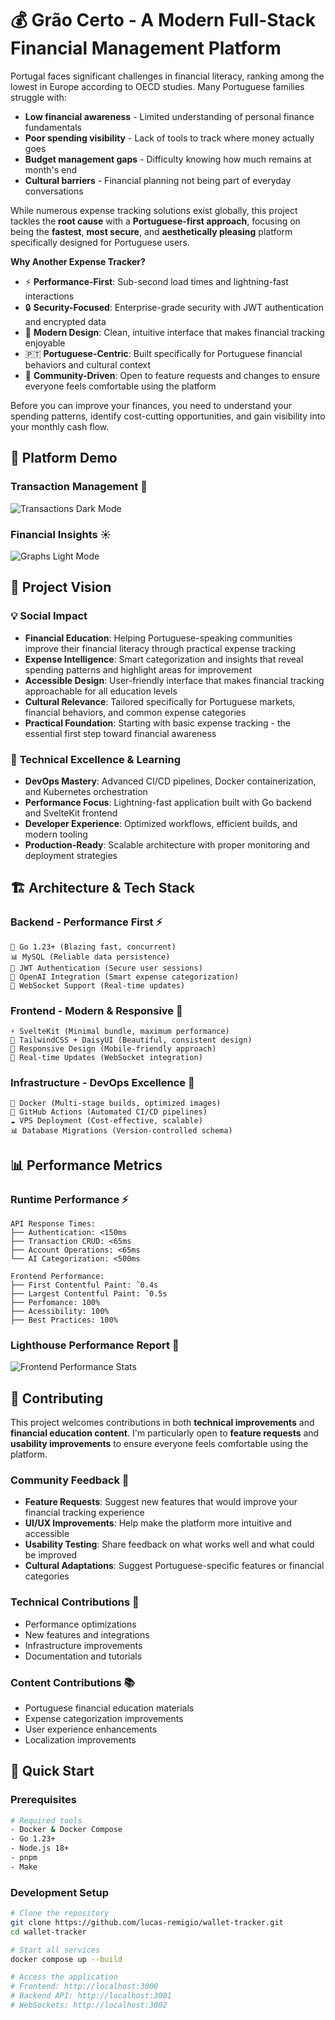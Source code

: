 # 💰 Grão Certo - A Modern Full-Stack Financial Management Platform

Portugal faces significant challenges in financial literacy, ranking among the lowest in Europe according to OECD studies. Many Portuguese families struggle with:

- **Low financial awareness** - Limited understanding of personal finance fundamentals
- **Poor spending visibility** - Lack of tools to track where money actually goes
- **Budget management gaps** - Difficulty knowing how much remains at month's end
- **Cultural barriers** - Financial planning not being part of everyday conversations

While numerous expense tracking solutions exist globally, this project tackles the **root cause** with a **Portuguese-first approach**, focusing on being the **fastest**, **most secure**, and **aesthetically pleasing** platform specifically designed for Portuguese users.

**Why Another Expense Tracker?**

- ⚡ **Performance-First**: Sub-second load times and lightning-fast interactions
- 🔒 **Security-Focused**: Enterprise-grade security with JWT authentication and encrypted data
- 🎨 **Modern Design**: Clean, intuitive interface that makes financial tracking enjoyable
- 🇵🇹 **Portuguese-Centric**: Built specifically for Portuguese financial behaviors and cultural context
- 🤝 **Community-Driven**: Open to feature requests and changes to ensure everyone feels comfortable using the platform

Before you can improve your finances, you need to understand your spending patterns, identify cost-cutting opportunities, and gain visibility into your monthly cash flow.

## 📱 Platform Demo

### **Transaction Management** 🌙

![Transactions Dark Mode](./transactions_dark.png)

### **Financial Insights** ☀️

![Graphs Light Mode](./graphs_light.png)

## 🎯 Project Vision

### 💡 **Social Impact**

- **Financial Education**: Helping Portuguese-speaking communities improve their financial literacy through practical expense tracking
- **Expense Intelligence**: Smart categorization and insights that reveal spending patterns and highlight areas for improvement
- **Accessible Design**: User-friendly interface that makes financial tracking approachable for all education levels
- **Cultural Relevance**: Tailored specifically for Portuguese markets, financial behaviors, and common expense categories
- **Practical Foundation**: Starting with basic expense tracking - the essential first step toward financial awareness

### 🚀 **Technical Excellence & Learning**

- **DevOps Mastery**: Advanced CI/CD pipelines, Docker containerization, and Kubernetes orchestration
- **Performance Focus**: Lightning-fast application built with Go backend and SvelteKit frontend
- **Developer Experience**: Optimized workflows, efficient builds, and modern tooling
- **Production-Ready**: Scalable architecture with proper monitoring and deployment strategies

## 🏗️ Architecture & Tech Stack

### **Backend - Performance First** ⚡

```
🔧 Go 1.23+ (Blazing fast, concurrent)
📊 MySQL (Reliable data persistence)
🔐 JWT Authentication (Secure user sessions)
🤖 OpenAI Integration (Smart expense categorization)
📡 WebSocket Support (Real-time updates)
```

### **Frontend - Modern & Responsive** 🎨

```
⚡ SvelteKit (Minimal bundle, maximum performance)
🎨 TailwindCSS + DaisyUI (Beautiful, consistent design)
📱 Responsive Design (Mobile-friendly approach)
🔄 Real-time Updates (WebSocket integration)
```

### **Infrastructure - DevOps Excellence** 🚀

```
🐳 Docker (Multi-stage builds, optimized images)
🔄 GitHub Actions (Automated CI/CD pipelines)
☁️ VPS Deployment (Cost-effective, scalable)
📊 Database Migrations (Version-controlled schema)
```

## 📊 Performance Metrics

### **Runtime Performance** ⚡

```
API Response Times:
├── Authentication: <150ms
├── Transaction CRUD: <65ms
├── Account Operations: <65ms
└── AI Categorization: <500ms

Frontend Performance:
├── First Contentful Paint: ˜0.4s
├── Largest Contentful Paint: ˜0.5s
├── Perfomance: 100%
├── Acessibility: 100%
├── Best Practices: 100%
```

### **Lighthouse Performance Report** 🎯

![Frontend Performance Stats](./frontend_stats.png)

## 🤝 Contributing

This project welcomes contributions in both **technical improvements** and **financial education content**. I'm particularly open to **feature requests** and **usability improvements** to ensure everyone feels comfortable using the platform.

### **Community Feedback** 💬

- **Feature Requests**: Suggest new features that would improve your financial tracking experience
- **UI/UX Improvements**: Help make the platform more intuitive and accessible
- **Usability Testing**: Share feedback on what works well and what could be improved
- **Cultural Adaptations**: Suggest Portuguese-specific features or financial categories

### **Technical Contributions** 🔧

- Performance optimizations
- New features and integrations
- Infrastructure improvements
- Documentation and tutorials

### **Content Contributions** 📚

- Portuguese financial education materials
- Expense categorization improvements
- User experience enhancements
- Localization improvements

## 🚀 Quick Start

### **Prerequisites**

```bash
# Required tools
- Docker & Docker Compose
- Go 1.23+
- Node.js 18+
- pnpm
- Make
```

### **Development Setup**

```bash
# Clone the repository
git clone https://github.com/lucas-remigio/wallet-tracker.git
cd wallet-tracker

# Start all services
docker compose up --build

# Access the application
# Frontend: http://localhost:3000
# Backend API: http://localhost:3001
# WebSockets: http://localhost:3002
```

